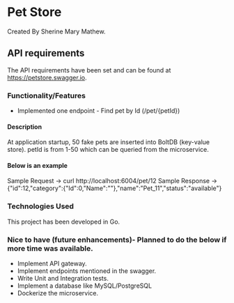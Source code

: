 # Pet Store
Created By Sherine Mary Mathew.

## API requirements
The API requirements have been set and can be found at https://petstore.swagger.io.

### Functionality/Features
- Implemented one endpoint - Find pet by Id (/pet/{petId})

#### Description
At application startup, 50 fake pets are inserted into BoltDB (key-value store). petId is from 1-50 which can be queried from the microservice.

#### Below is an example
Sample Request -> curl http://localhost:6004/pet/12
Sample Response -> {"id":12,"category":{"Id":0,"Name":""},"name":"Pet_11","status":"available"}

### Technologies Used
This project has been developed in Go.

### Nice to have (future enhancements)- Planned to do the below if more time was available.

* Implement API gateway.
* Implement endpoints mentioned in the swagger.
* Write Unit and Integration tests.
* Implement a database like MySQL/PostgreSQL
* Dockerize the microservice.

